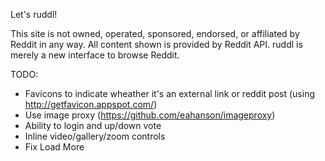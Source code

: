Let's ruddl!

This site is not owned, operated, sponsored, endorsed, or affiliated by Reddit in any way.
All content shown is provided by Reddit API. ruddl is merely a new interface to browse Reddit.

TODO:
- Favicons to indicate wheather it's an external link or reddit post (using http://getfavicon.appspot.com/)
- Use image proxy (https://github.com/eahanson/imageproxy)
- Ability to login and up/down vote
- Inline video/gallery/zoom controls
- Fix Load More
